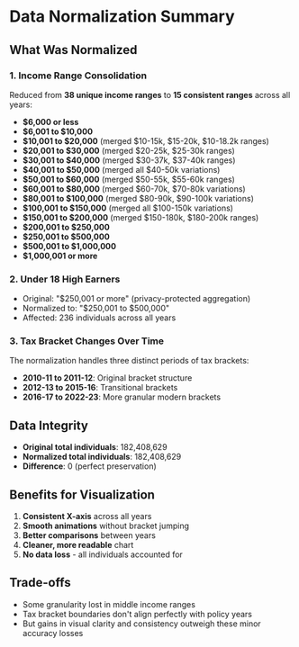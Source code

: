 # Data Normalization Summary

## What Was Normalized

### 1. Income Range Consolidation
Reduced from **38 unique income ranges** to **15 consistent ranges** across all years:

- **$6,000 or less**
- **$6,001 to $10,000**
- **$10,001 to $20,000** (merged $10-15k, $15-20k, $10-18.2k ranges)
- **$20,001 to $30,000** (merged $20-25k, $25-30k ranges)
- **$30,001 to $40,000** (merged $30-37k, $37-40k ranges)
- **$40,001 to $50,000** (merged all $40-50k variations)
- **$50,001 to $60,000** (merged $50-55k, $55-60k ranges)
- **$60,001 to $80,000** (merged $60-70k, $70-80k variations)
- **$80,001 to $100,000** (merged $80-90k, $90-100k variations)
- **$100,001 to $150,000** (merged all $100-150k variations)
- **$150,001 to $200,000** (merged $150-180k, $180-200k ranges)
- **$200,001 to $250,000**
- **$250,001 to $500,000**
- **$500,001 to $1,000,000**
- **$1,000,001 or more**

### 2. Under 18 High Earners
- Original: "$250,001 or more" (privacy-protected aggregation)
- Normalized to: "$250,001 to $500,000"
- Affected: 236 individuals across all years

### 3. Tax Bracket Changes Over Time
The normalization handles three distinct periods of tax brackets:
- **2010-11 to 2011-12**: Original bracket structure
- **2012-13 to 2015-16**: Transitional brackets
- **2016-17 to 2022-23**: More granular modern brackets

## Data Integrity
- **Original total individuals**: 182,408,629
- **Normalized total individuals**: 182,408,629
- **Difference**: 0 (perfect preservation)

## Benefits for Visualization
1. **Consistent X-axis** across all years
2. **Smooth animations** without bracket jumping
3. **Better comparisons** between years
4. **Cleaner, more readable** chart
5. **No data loss** - all individuals accounted for

## Trade-offs
- Some granularity lost in middle income ranges
- Tax bracket boundaries don't align perfectly with policy years
- But gains in visual clarity and consistency outweigh these minor accuracy losses